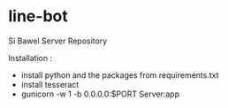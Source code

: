 # line-bot
Si Bawel Server Repository

Installation : 
- install python and the packages from requirements.txt
- install tesseract
- gunicorn -w 1 -b 0.0.0.0:$PORT Server:app
